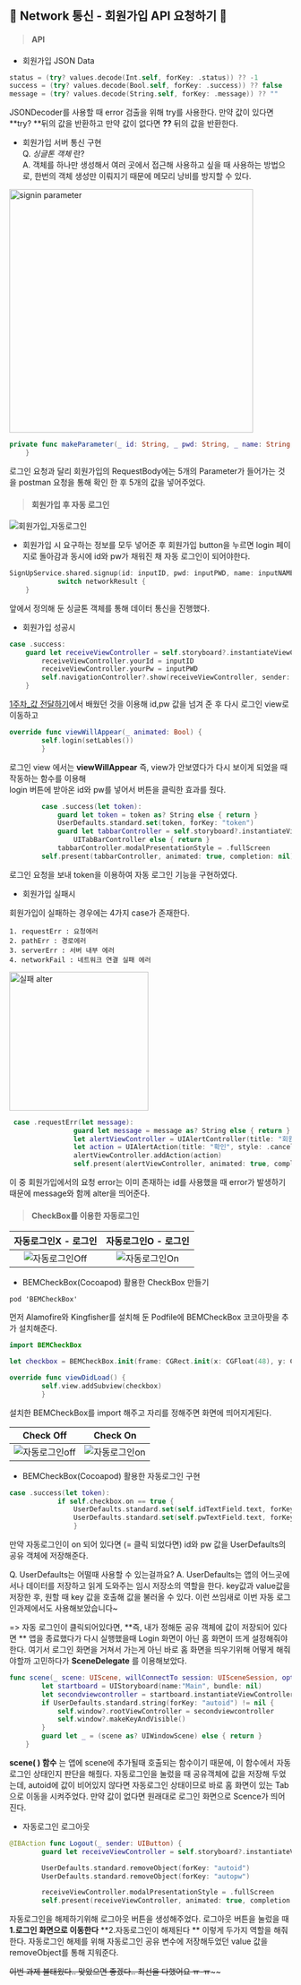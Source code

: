 ## 🧸 Network 통신 - 회원가입 API 요청하기 🧸

> #### API

* 회원가입 JSON Data

```swift
status = (try? values.decode(Int.self, forKey: .status)) ?? -1
success = (try? values.decode(Bool.self, forKey: .success)) ?? false
message = (try? values.decode(String.self, forKey: .message)) ?? ""
```
JSONDecoder를 사용할 때 error 검출을 위해 try를 사용한다.
만약 값이 있다면 **try? **뒤의 값을 반환하고 만약 값이 없다면 **??** 뒤의 값을 반환한다.

* 회원가입 서버 통신 구현<br>
Q. *싱글톤 객체* 란?<br>
A. 객체를 하나만 생성해서 여러 곳에서 접근해 사용하고 싶을 때 사용하는 방법으로, 한번의 객체 생성만 이뤄지기 때문에 메모리 낭비를 방지할 수 있다.

<img width="435" alt="signin parameter" src="https://user-images.githubusercontent.com/51286963/82601604-c819ad80-9bea-11ea-8fb5-e25ff2299b5c.png">

```swift
private func makeParameter(_ id: String, _ pwd: String, _ name: String, _ email: String, _ phone: String) -> Parameters { return ["id": id, "password": pwd, "name": name, "email": email, "phone": phone]
    }
```
로그인 요청과 달리 회원가입의 RequestBody에는 5개의 Parameter가 들어가는 것을 postman 요청을 통해 확인 한 후 5개의 값을 넣어주었다.
<br>
> #### 회원가입 후 자동 로그인

![회원가입_자동로그인](./사진/회원가입_자동로그인.gif)
- 회원가입 시 요구하는 정보를 모두 넣어준 후 회원가입 button을 누르면 login 페이지로 돌아감과 동시에 id와 pw가 채워진 채 자동 로그인이 되어야한다.

```swift
SignUpService.shared.signup(id: inputID, pwd: inputPWD, name: inputNAME, email: inputEMAIL, phone: inputPHONE) { networkResult in
            switch networkResult {
    }
```
앞에서 정의해 둔 싱글톤 객체를 통해 데이터 통신을 진행했다.

- 회원가입 성공시

```swift
case .success:
    guard let receiveViewController = self.storyboard?.instantiateViewController(identifier: "mainviewcontroller") as? MainViewController else { return }
        receiveViewController.yourId = inputID
        receiveViewController.yourPw = inputPWD
        self.navigationController?.show(receiveViewController, sender: self)
    }
```
[1주차_값 전달하기](./1stweek.md)에서 배웠던 것을 이용해 id,pw 값을 넘겨 준 후 다시 로그인 view로 이동하고

```swift
override func viewWillAppear(_ animated: Bool) {
        self.login(setLables())
        }
```
로그인 view 에서는 **viewWillAppear** 즉, view가 안보였다가 다시 보이게 되었을 때 작동하는 함수를 이용해<br>
login 버튼에 받아온 id와 pw를 넣어서 버튼을 클릭한 효과를 줬다.

```swift
        case .success(let token):
            guard let token = token as? String else { return }
            UserDefaults.standard.set(token, forKey: "token")
            guard let tabbarController = self.storyboard?.instantiateViewController(identifier:"customTabbarController") as?
                UITabBarController else { return }
            tabbarController.modalPresentationStyle = .fullScreen
        self.present(tabbarController, animated: true, completion: nil)
```
로그인 요청을 보내 token을 이용하여 자동 로그인 기능을 구현하였다.

- 회원가입 실패시

회원가입이 실패하는 경우에는 4가지 case가 존재한다.

    1. requestErr : 요청에러
    2. pathErr : 경로에러
    3. serverErr : 서버 내부 에러
    4. networkFail : 네트워크 연결 실패 에러 

<img width="248" alt="실패 alter" src="https://user-images.githubusercontent.com/51286963/82604185-dd90d680-9bee-11ea-9ee6-410c32f5d84a.png">

```swift
 case .requestErr(let message):
                guard let message = message as? String else { return }
                let alertViewController = UIAlertController(title: "회원가입 실패", message: message, preferredStyle: .alert)
                let action = UIAlertAction(title: "확인", style: .cancel, handler: nil)
                alertViewController.addAction(action)
                self.present(alertViewController, animated: true, completion: nil)
```
이 중 회원가입에서의 요청 error는 이미 존재하는 id를 사용했을 때 error가 발생하기 때문에 message와 함께 alter을 띄어준다.
<br>
> #### CheckBox를 이용한 자동로그인

자동로그인X - 로그인            |  자동로그인O - 로그인
:-------------------------:|:-------------------------:
![자동로그인Off](./사진/자동로그인Off.gif)  |  ![자동로그인On](./사진/자동로그인On.gif)

- BEMCheckBox(Cocoapod) 활용한 CheckBox 만들기

```
pod 'BEMCheckBox'
```
먼저 Alamofire와 Kingfisher를 설치해 둔 Podfile에 BEMCheckBox 코코아팟을 추가 설치해준다.

```swift
import BEMCheckBox

let checkbox = BEMCheckBox.init(frame: CGRect.init(x: CGFloat(48), y: CGFloat(395), width: CGFloat(15), height: CGFloat(15)))

override func viewDidLoad() {
        self.view.addSubview(checkbox) 
        }
```
설치한 BEMCheckBox를 import 해주고 자리를 정해주면 화면에 띄어지게된다.

Check Off             |  Check On
:-------------------------:|:-------------------------:
<img alt="자동로그인off" src="https://user-images.githubusercontent.com/51286963/82660309-19668300-9c65-11ea-9e61-ceeb782bdeef.png" >  |  <img alt="자동로그인on" src="https://user-images.githubusercontent.com/51286963/82660322-1ec3cd80-9c65-11ea-8d77-56a021a1bdd4.png">


- BEMCheckBox(Cocoapod) 활용한 자동로그인 구현

```swift
case .success(let token):
            if self.checkbox.on == true { 
                UserDefaults.standard.set(self.idTextField.text, forKey: "autoid")
                UserDefaults.standard.set(self.pwTextField.text, forKey: "autopw")
                }
```
만약 자동로그인이 on 되어 있다면 (= 클릭 되었다면) id와 pw 값을 UserDefaults의 공유 객체에 저장해준다.
> 
Q. UserDefaults는 어떨때 사용할 수 있는걸까요?
A. UserDefaults는 앱의 어느곳에서나 데이터를 저장하고 읽게 도와주는 임시 저장소의 역할을 한다. key값과 value값을 저장한 후, 원할 때 key 값을 호출해 값을 불러올 수 있다. 이런 쓰임새로 이번 자동 로그인과제에서도 사용해보았습니다~

=> 자동 로그인이 클릭되어있다면, **즉, 내가 정해둔 공유 객체에 값이 저장되어 있다면 ** 앱을 종료했다가 다시 실행했을때 Login 화면이 아닌 홈 화면이 뜨게 설정해줘야한다. 여기서 로그인 화면을 거쳐서 가는게 아닌 바로 홈 화면을 띄우기위해 어떻게 해줘야할까 고민하다가 **SceneDelegate** 를 이용해보았다.

```swift
func scene(_ scene: UIScene, willConnectTo session: UISceneSession, options connectionOptions: UIScene.ConnectionOptions) {
        let startboard = UIStoryboard(name:"Main", bundle: nil)
        let secondviewcontroller = startboard.instantiateViewController(identifier: "customTabbarController")
        if UserDefaults.standard.string(forKey: "autoid") != nil {
            self.window?.rootViewController = secondviewcontroller
            self.window?.makeKeyAndVisible()
        }
        guard let _ = (scene as? UIWindowScene) else { return }
    }
```
**scene( ) 함수** 는 앱에 scene에 추가될때 호출되는 함수이기 때문에, 이 함수에서 자동로그인 상태인지 판단을 해줬다. 자동로그인을 눌렀을 때 공유객체에 값을 저장해 두었는데,  autoid에 값이 비어있지 않다면 자동로그인 상태이므로 바로 홈 화면이 있는 Tab으로 이동을 시켜주었다. 만약 값이 없다면 원래대로 로그인 화면으로 Scence가 띄어진다.

- 자동로그인 로그아웃

```swift
@IBAction func Logout(_ sender: UIButton) {
        guard let receiveViewController = self.storyboard?.instantiateViewController(identifier: "loginNavi") as? LoginNavigationViewController else {return}

        UserDefaults.standard.removeObject(forKey: "autoid")
        UserDefaults.standard.removeObject(forKey: "autopw")

        receiveViewController.modalPresentationStyle = .fullScreen
        self.present(receiveViewController, animated: true, completion: nil)
```
자동로그인을 해제하기위해 로그아웃 버튼을 생성해주었다. 로그아웃 버튼을 눌렀을 때 **1.로그인 화면으로 이동한다** **2.자동로그인이 해제된다 ** 이렇게 두가지 역할을 해줘한다. 자동로그인 해제를 위해 자동로그인 공유 변수에 저장해두었던 value 값을 removeObject를 통해 지워준다.


~~이번 과제 불태웠다.. 맞았으면 좋겠다.. 최선을 다했어요 ㅠ-ㅠ~~~~
